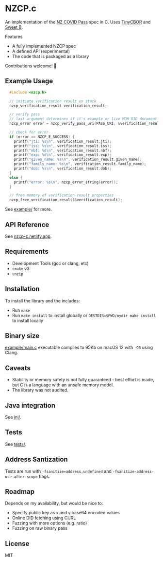 # NZCP.c
An implementation of the [NZ COVID Pass](https://github.com/minhealthnz/nzcovidpass-spec) spec in C. Uses [TinyCBOR](https://github.com/intel/tinycbor) and [Sweet B](https://github.com/westerndigitalcorporation/sweet-b).

Features
- A fully implemented NZCP spec
- A defined API (experimental)
- The code that is packaged as a library

Contributions welcome! 🥳

## Example Usage
```c
  #include <nzcp.h>

  // initiate verification result on stack
  nzcp_verification_result verification_result;

  // verify pass
  // last argument determines if it's example or live MOH DID document
  nzcp_error error = nzcp_verify_pass_uri(PASS_URI, &verification_result, 1);

  // check for error
  if (error == NZCP_E_SUCCESS) {
    printf("jti: %s\n", verification_result.jti);
    printf("iss: %s\n", verification_result.iss);
    printf("nbf: %d\n", verification_result.nbf);
    printf("exp: %d\n", verification_result.exp);
    printf("given_name: %s\n", verification_result.given_name);
    printf("family_name: %s\n", verification_result.family_name);
    printf("dob: %s\n", verification_result.dob);
  }
  else {
    printf("error: %s\n", nzcp_error_string(error));
  }

  // free memory of verification result properties
  nzcp_free_verification_result(&verification_result);
```

See [example/](example/) for more.

## API Reference
See [nzcp-c.netlify.app](https://nzcp-c.netlify.app/).

## Requirements
- Development Tools (gcc or clang, etc)
- `cmake` v3
- `unzip`

## Installation
To install the library and the includes:
- Run `make`
- Run `make install` to install globally or `DESTDIR=$PWD/mydir make install` to install locally

## Binary size
[example/main.c](example/main.c) executable compiles to 95Kb on macOS 12 with `-O3` using Clang.

## Caveats
- Stability or memory safety is not fully guaranteed - best effort is made, but C is a language with an unsafe memory model.
- The library was not audited.

## Java integration 
See [jni/](jni/).
## Tests
See [tests/](tests/).

## Address Santization
Tests are run with `-fsanitize=address,undefined` and `-fsanitize-address-use-after-scope` flags.

## Roadmap
Depends on my availability, but would be nice to:
- Specify public key as `x` and `y` base64 encoded values
- Online DID fetching using CURL
- Fuzzing with more options (e.g. ratio)
- Fuzzing on raw binary pass

## License
MIT
